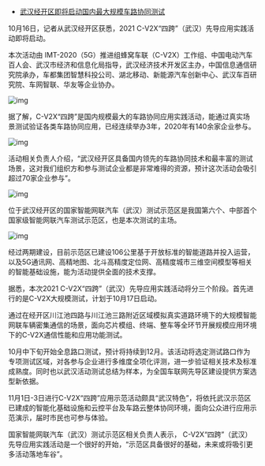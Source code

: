 - [武汉经开区即将启动国内最大规模车路协同测试](http://www.whkfq.gov.cn/xwzx/yw/kfqyw/qnxw/202110/t20211016_1796635.html)

10月16日，记者从武汉经开区获悉，2021 C-V2X“四跨”（武汉）先导应用实践活动即将启动。

本次活动由  IMT-2020（5G）推进组蜂窝车联（C-V2X）工作组、中国电动汽车百人会、武汉市经济和信息化局指导，武汉经济技术开发区主办，中国信息通信研究院承办，车都集团智慧科投公司、湖北移动、新能源汽车创新中心、武汉车百研究院、车网智联、华友等企业协办。

![img](https://p5.toutiaoimg.com/origin/pgc-image/087e9782b160422e8211dc0e6710367e.png?from=pc)

据了解，C-V2X“四跨”是国内规模最大的车路协同应用实践活动，能通过真实场景测试验证各类车路协同应用，已经连续举办3年，2020年有140余家企业参与。

![img](https://p5.toutiaoimg.com/origin/pgc-image/bc9f9f47dd9c4ad084e195495db959c6.png?from=pc)

活动相关负责人介绍，“武汉经开区具备国内领先的车路协同技术和最丰富的测试场景，这对我们组织方和参与测试企业都是非常难得的资源，预计这次活动会吸引超过70家企业参与”。

![img](http://www.whkfq.gov.cn/xwzx/yw/kfqyw/qnxw/202110/W020211016829572498890.jpg)

位于武汉经开区的国家智能网联汽车（武汉）测试示范区是我国第六个、中部首个国家级智能网联汽车测试示范区，也是本次测试的主场。

![img](http://www.whkfq.gov.cn/xwzx/yw/kfqyw/qnxw/202110/W020211016829574364893.jpg)

经过两期建设，目前示范区已建设106公里基于开放标准的智能道路并投入运营，以及5G通讯网、高精地图、北斗高精度定位网、高精度城市三维空间模型等相关的智能基础设施，能为活动提供全面的技术支撑。

据悉，本次2021 C-V2X“四跨”（武汉）先导应用实践活动将分三个阶段。首先进行的是C-V2X大规模测试，计划于10月17日启动。

通过在经开区川江池四路与川江池三路附近区域模拟真实道路环境下的大规模智能网联车辆密集通信的场景，面向芯片模组、终端、整车等全环节开展规模应用环境下的C-V2X通信性能和应用功能测试。

10月中下旬开始全息路口测试，预计将持续到12月。该活动将选定测试路口作为专项测试区域，对各参与企业进行多维度全项化评测，进一步验证相关技术及标准成熟度。同时也以武汉活动测试总结为样本，为全国车联网先导区建设提供方案选型新依据。

11月1日-3日进行C-V2X“四跨”应用示范活动颇具“武汉特色”，将依托武汉示范区已建成的智能化基础设施和云控平台及车路云整体协同环境，面向公众进行应用示范演示，届时市民也可参与体验。

国家智能网联汽车（武汉）测试示范区相关负责人表示， C-V2X“四跨”（武汉）先导应用实践活动是一个很好的开始，“示范区具备很好的基础，未来或将吸引更多活动落地车谷”。